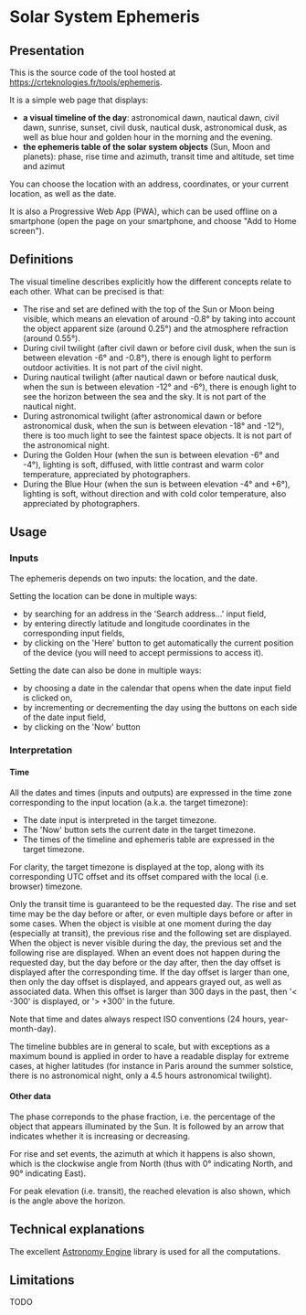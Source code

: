 # Solar System Ephemeris

## Presentation

This is the source code of the tool hosted at https://crteknologies.fr/tools/ephemeris.

It is a simple web page that displays:

- **a visual timeline of the day**: astronomical dawn, nautical dawn, civil dawn, sunrise, sunset, civil dusk, nautical dusk, astronomical dusk,
  as well as blue hour and golden hour in the morning and the evening.
- **the ephemeris table of the solar system objects** (Sun, Moon and planets):
  phase, rise time and azimuth, transit time and altitude, set time and azimut

You can choose the location with an address, coordinates, or your current location, as well as the date.

It is also a Progressive Web App (PWA), which can be used offline on a smartphone (open the page on your smartphone, and choose "Add to Home screen").

## Definitions

The visual timeline describes explicitly how the different concepts relate to each other. What can be precised is that:

- The rise and set are defined with the top of the Sun or Moon being visible, which means an elevation of around -0.8°
  by taking into account the object apparent size (around 0.25°) and the atmosphere refraction (around 0.55°).
- During civil twilight (after civil dawn or before civil dusk, when the sun is between elevation -6° and -0.8°),
  there is enough light to perform outdoor activities. It is not part of the civil night.
- During nautical twilight (after nautical dawn or before nautical dusk, when the sun is between elevation -12° and -6°),
  there is enough light to see the horizon between the sea and the sky. It is not part of the nautical night.
- During astronomical twilight (after astronomical dawn or before astronomical dusk, when the sun is between elevation -18° and -12°),
  there is too much light to see the faintest space objects. It is not part of the astronomical night.
- During the Golden Hour (when the sun is between elevation -6° and -4°),
  lighting is soft, diffused, with little contrast and warm color temperature, appreciated by photographers.
- During the Blue Hour (when the sun is between elevation -4° and +6°),
  lighting is soft, without direction and with cold color temperature, also appreciated by photographers.

## Usage

### Inputs

The ephemeris depends on two inputs: the location, and the date.

Setting the location can be done in multiple ways:

- by searching for an address in the 'Search address...' input field,
- by entering directly latitude and longitude coordinates in the corresponding input fields,
- by clicking on the 'Here' button to get automatically the current position of the device (you will need to accept
  permissions to access it).

Setting the date can also be done in multiple ways:

- by choosing a date in the calendar that opens when the date input field is clicked on,
- by incrementing or decrementing the day using the buttons on each side of the date input field,
- by clicking on the 'Now' button

### Interpretation

#### Time

All the dates and times (inputs and outputs) are expressed in the time zone corresponding to the input location (a.k.a. the target timezone):

- The date input is interpreted in the target timezone.
- The 'Now' button sets the current date in the target timezone.
- The times of the timeline and ephemeris table are expressed in the target timezone.

For clarity, the target timezone is displayed at the top, along with its corresponding UTC offset and its offset compared
with the local (i.e. browser) timezone.

Only the transit time is guaranteed to be the requested day. The rise and set time may be the day before or after,
or even multiple days before or after in some cases.
When the object is visible at one moment during the day (especially at transit), the previous rise and the following set are displayed.
When the object is never visible during the day, the previous set and the following rise are displayed.
When an event does not happen during the requested day, but the day before or the day after, then the day offset is displayed after the corresponding time.
If the day offset is larger than one, then only the day offset is displayed, and appears grayed out, as well as associated data.
When this offset is larger than 300 days in the past, then '< -300' is displayed, or '> +300' in the future.

Note that time and dates always respect ISO conventions (24 hours, year-month-day).

The timeline bubbles are in general to scale, but with exceptions as a maximum bound is applied
in order to have a readable display for extreme cases, at higher latitudes
(for instance in Paris around the summer solstice, there is no astronomical night, only a 4.5 hours astronomical twilight).

#### Other data

The phase correponds to the phase fraction, i.e. the percentage of the object that appears illuminated by the Sun.
It is followed by an arrow that indicates whether it is increasing or decreasing.

For rise and set events, the azimuth at which it happens is also shown, which is the clockwise angle from North
(thus with 0° indicating North, and 90° indicating East).

For peak elevation (i.e. transit), the reached elevation is also shown, which is the angle above the horizon.

## Technical explanations

The excellent [Astronomy Engine](https://github.com/cosinekitty/astronomy) library is used for all the computations.

## Limitations

TODO
